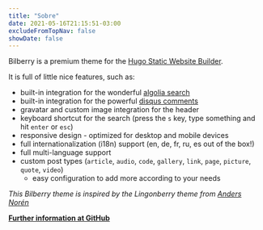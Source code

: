 ```yaml
---
title: "Sobre"
date: 2021-05-16T21:15:51-03:00
excludeFromTopNav: false
showDate: false
---
```

Bilberry is a premium theme for the [Hugo Static Website Builder](https://gohugo.io).

It is full of little nice features, such as:

- built-in integration for the wonderful [algolia search](https://algolia.com)
- built-in integration for the powerful [disqus comments](https://disqus.com)
- gravatar and custom image integration for the header
- keyboard shortcut for the search (press the `s` key, type something and hit `enter` or `esc`)
- responsive design - optimized for desktop and mobile devices
- full internationalization (i18n) support (en, de, fr, ru, es out of the box!)
- full multi-language support
- custom post types (`article`, `audio`, `code`, `gallery`, `link`, `page`, `picture`, `quote`, `video`)
    - easy configuration to add more according to your needs


*This Bilberry theme is inspired by the Lingonberry theme from [Anders Norén](http://www.andersnoren.se/teman/lingonberry-wordpress-theme/)*

**[Further information at GitHub](https://github.com/Lednerb/bilberry-hugo-theme)**

